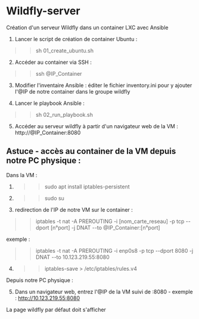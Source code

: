 ﻿# Wildfly-server

Création d'un serveur Wildfly dans un container LXC avec Ansible

1) Lancer le script de création de container Ubuntu :
>> sh 01_create_ubuntu.sh

2) Accéder au container via SSH :
>> ssh @IP_Container

3) Modifier l'inventaire Ansible :
éditer le fichier inventory.ini pour y ajouter l'@IP de notre container dans le groupe wildfly

4) Lancer le playbook Ansible :
>> sh 02_run_playbook.sh

5) Accéder au serveur wildfly à partir d'un navigateur web de la VM : 
http://@IP_Container:8080


## Astuce - accès au container de la VM depuis notre PC physique :

Dans la VM : 
1) >> sudo apt install  iptables-persistent

2) >> sudo su

3) redirection de l'IP de notre VM sur le container :
>> iptables -t nat -A PREROUTING -i [nom_carte_reseau] -p tcp --dport [n°port] -j DNAT --to @IP_Container:[n°port]

exemple : 
>> iptables -t nat -A PREROUTING -i enp0s8 -p tcp --dport 8080 -j DNAT --to 10.123.219.55:8080

4) >> iptables-save >  /etc/iptables/rules.v4

Depuis notre PC physique : 

5) Dans un navigateur web, entrez l'@IP de la VM suivi de :8080 - exemple : http://10.123.219.55:8080

La page wildfly par défaut doit s'afficher
